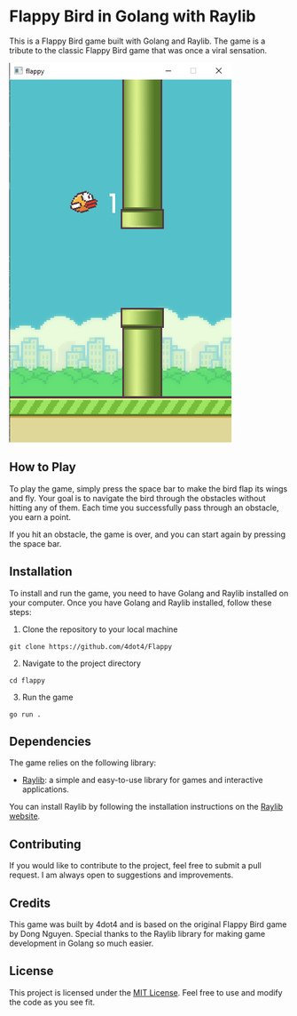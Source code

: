 # Flappy Bird in Golang with Raylib

This is a Flappy Bird game built with Golang and Raylib. The game is a tribute to the classic Flappy Bird game that was once a viral sensation.

![Flappy Bird Screenshot](./assets/screenshot.png)

## How to Play

To play the game, simply press the space bar to make the bird flap its wings and fly. Your goal is to navigate the bird through the obstacles without hitting any of them. Each time you successfully pass through an obstacle, you earn a point.

If you hit an obstacle, the game is over, and you can start again by pressing the space bar.

## Installation

To install and run the game, you need to have Golang and Raylib installed on your computer. Once you have Golang and Raylib installed, follow these steps:

1. Clone the repository to your local machine

```
git clone https://github.com/4dot4/Flappy
```
2. Navigate to the project directory

```shell
cd flappy
```
3. Run the game

```
go run . 
```
## Dependencies

The game relies on the following library:

- [Raylib](https://www.raylib.com/): a simple and easy-to-use library for games and interactive applications.

You can install Raylib by following the installation instructions on the [Raylib website](https://www.raylib.com/).

## Contributing

If you would like to contribute to the project, feel free to submit a pull request. I am always open to suggestions and improvements.

## Credits

This game was built by 4dot4 and is based on the original Flappy Bird game by Dong Nguyen. Special thanks to the Raylib library for making game development in Golang so much easier.

## License

This project is licensed under the [MIT License](https://opensource.org/licenses/MIT). Feel free to use and modify the code as you see fit.